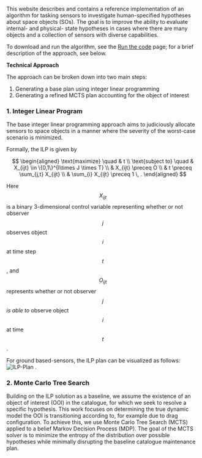 
This website describes and contains a reference implementation of an algorithm for tasking sensors to investigate human-specified hypotheses about space objects (SOs). The goal is to improve the ability to evaluate internal- and physical- state hypotheses in cases where there are many objects and a collection of sensors with diverse capabilities.

To download and run the algorithm, see the [Run the code](/RunCode) page; for a brief description of the approach, see below.

<!-- **Problem Description** -->
<!-- Describe the problem of catalog maintenance and hypothesis resolution -->


**Technical Approach**

The approach can be broken down into two main steps:
1. Generating a base plan using integer linear programming
2. Generating a refined MCTS plan accounting for the object of interest


### 1. Integer Linear Program
The base integer linear programming approach aims to judiciously allocate sensors to space objects in a manner where the severity of the worst-case scenario is minimized. 

Formally, the ILP is given by
<script type="text/javascript" src="https://cdn.jsdelivr.net/npm/mathjax@3/es5/tex-mml-chtml.js"></script>

<!-- <script type="text/javascript" src="https://cdn.jsdelivr.net/npm/mathjax@3/es5/tex-mml-chtml.js"></script> -->
$$
\begin{aligned}
\text{maximize} \quad & t \\
\text{subject to} \quad & X_{ijt} \in \{0,1\}^{I\times J \times T} \\
& X_{ijt} \preceq O \\
& t \preceq \sum_{j,t} X_{ijt} \\
& \sum_{i} X_{ijt} \preceq 1 \, .
\end{aligned}
$$

Here $$X_{ijt}$$ is a binary 3-dimensional control variable representing whether or not observer $$j$$ observes object $$i$$ at time step $$t$$, and $$O_{ijt}$$ represents whether or not observer $$j$$ *is able to* observe object $$i$$ at time $$t$$.

For ground based-sensors, the ILP plan can be visualized as follows:
![ILP-Plan](assets/images/ilp-plan-600.gif)
.

### 2. Monte Carlo Tree Search
Building on the ILP solution as a baseline, we assume the existence of an object of interest (OOI) in the catalogue, for which we seek to resolve a specific hypothesis. This work focuses on determining the true dynamic model the OOI is transitioning according to, for example due to drag configuration. To achieve this, we use Monte Carlo Tree Search (MCTS) applied to a belief Markov Decision Process (MDP). The goal of the MCTS solver is to minimize the entropy of the distribution over possible hypotheses while minimally disrupting the baseline catalogue maintenance plan.
